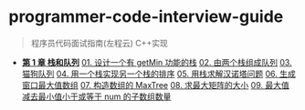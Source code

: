 # programmer-code-interview-guide
> 程序员代码面试指南(左程云) C++实现

* **[第 1 章 栈和队列](https://github.com/younglionwell/programmer-code-interview-guide/tree/master/src/ch1_stack_and_queue)**
[01. 设计一个有 getMin 功能的栈](https://github.com/younglionwell/programmer-code-interview-guide/blob/master/src/ch1_stack_and_queue/01_getMin_stack.cpp)
[02. 由两个栈组成队列](https://github.com/younglionwell/programmer-code-interview-guide/blob/master/src/02_implement_queue_using_stacks.cpp)
[03. 猫狗队列](https://github.com/younglionwell/programmer-code-interview-guide/blob/master/src/ch1_stack_and_queue/03_the_queue_of_dogs_and_cats.cpp)
[04. 用一个栈实现另一个栈的排序](https://github.com/younglionwell/programmer-code-interview-guide/blob/master/src/ch1_stack_and_queue/04_sort_stack.cpp)
[05. 用栈求解汉诺塔问题](https://github.com/younglionwell/programmer-code-interview-guide/blob/master/src/ch1_stack_and_queue/05_hanoi_problem.cpp)
[06. 生成窗口最大值数组](https://github.com/younglionwell/programmer-code-interview-guide/blob/master/src/ch1_stack_and_queue/06_sliding_window_maximum.cpp)
[07. 构造数组的 MaxTree](https://github.com/younglionwell/programmer-code-interview-guide/blob/master/src/ch1_stack_and_queue/07_maximum_binary_tree.cpp)
[08. 求最大矩阵的大小](https://github.com/younglionwell/programmer-code-interview-guide/blob/master/src/ch1_stack_and_queue/08_maximal_rectangle.cpp)
[09. 最大值减去最小值小于或等于 num 的子数组数量](https://github.com/younglionwell/programmer-code-interview-guide/blob/master/src/ch1_stack_and_queue/09_max_minus_min_el_num_subarray.cpp)